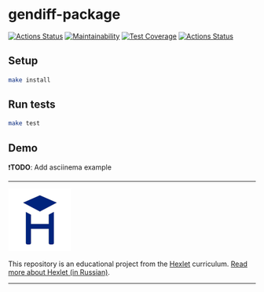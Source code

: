 # gendiff-package

[![Actions Status](https://github.com/mickrubashkin/frontend-project-lvl2/workflows/hexlet-check/badge.svg)](https://github.com/mickrubashkin/frontend-project-lvl2/actions)
[![Maintainability](https://api.codeclimate.com/v1/badges/06957cc96458c8723c23/maintainability)](https://codeclimate.com/github/mickrubashkin/frontend-project-lvl2/maintainability)
[![Test Coverage](https://api.codeclimate.com/v1/badges/06957cc96458c8723c23/test_coverage)](https://codeclimate.com/github/mickrubashkin/frontend-project-lvl2/test_coverage)
[![Actions Status](https://github.com/mickrubashkin/frontend-project-lvl2/workflows/project-check/badge.svg)](https://github.com/mickrubashkin/frontend-project-lvl2/actions)

## Setup

```sh
make install
```

## Run tests

```sh
make test
```

## Demo

❗️**TODO**: Add asciinema example

---
[![Hexlet Ltd. logo](https://raw.githubusercontent.com/Hexlet/assets/master/images/hexlet_logo128.png)](https://ru.hexlet.io/pages/about?utm_source=github&utm_medium=link&utm_campaign=nodejs-package)

This repository is an educational project from the [Hexlet](https://en.hexlet.io/pages/about) curriculum. [Read more about Hexlet (in Russian)](https://ru.hexlet.io/pages/about?utm_source=github&utm_medium=link&utm_campaign=nodejs-package).

---